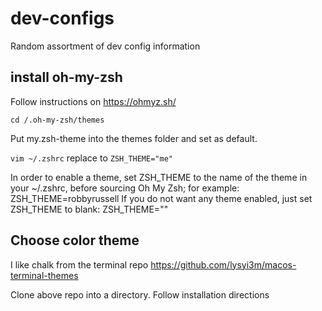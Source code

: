 # dev-configs
Random assortment of dev config information

## install oh-my-zsh
Follow instructions on https://ohmyz.sh/

`cd /.oh-my-zsh/themes`

Put my.zsh-theme into the themes folder and set as default.

`vim ~/.zshrc`
replace to  `ZSH_THEME="me"`

In order to enable a theme, set ZSH_THEME to the name of the theme in your ~/.zshrc, before sourcing Oh My Zsh; for example: ZSH_THEME=robbyrussell If you do not want any theme enabled, just set ZSH_THEME to blank: ZSH_THEME=""

## Choose color theme
I like chalk from the terminal repo
https://github.com/lysyi3m/macos-terminal-themes

Clone above repo into a directory.
Follow installation directions
